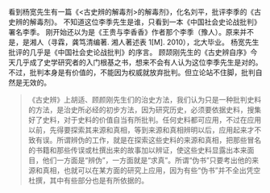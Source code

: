 看到杨宽先生有一篇《<古史辨的解毒剂>的解毒剂》，化名刘平，批评李季的《古史辨的解毒剂》。
不知道这位李季先生是谁，只看到一本《中国社会史论战批判》署名李季。
刚开始还以为是《王贵与李香香》作者那个李季（豫人）。原来并不是，是湘人（寻霖，龚笃清编著. 湘人著述表 1[M]. 2010），北大毕业。
杨宽先生批评的几乎是《中国社会史论战批判》的序言。
顾颉刚先生的《古史辨自序》今天几乎成了史学研究者的入门根基之书，想来不会有人认为这位李季先生是对的。
不过，批判本身是有价值的，不能因为权威就放弃批判。但立论站不住脚，批判自然是无效的。

> 《古史辨》上胡适、顾颜刚先生们的治史方法，我们认为只是一种批判史料的方法，是治史所必经的初步方法，因为研究历史，必须要依据史料，搜集好了史料，对于史料的价值自当有所批判。任何史料都可应用，不过在应用以前，先得要探索其来源和真相，等到来源和真相辨明以后，应用起来才不致有误。所谓辨伪的工作，就是在探索这些史料的来源和真相，把那些冒名的书籍和那些传误或杜撰出来的故事加以辨证，使这些史料显露出本来面目，他们一方面是“辨伪”，一方面就是“求真”。所谓“伪书”只要考出他的来源和真相，也就可以在某方面的研究上应用，因为有些“伪书”并不全出凭空杜撰，其中有些部分也是有所依据的。